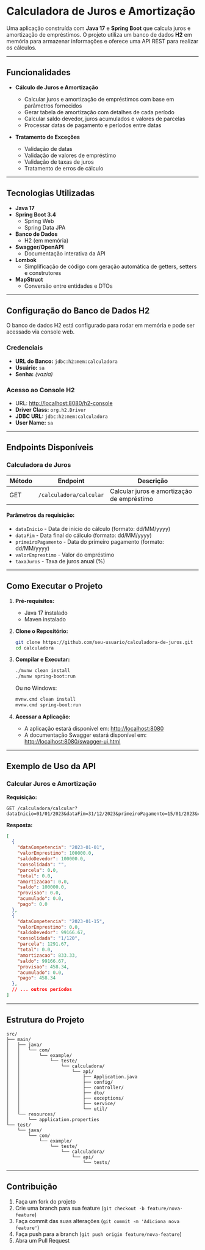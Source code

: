 # **Calculadora de Juros e Amortização**

Uma aplicação construída com **Java 17** e **Spring Boot** que calcula juros e amortização de empréstimos. O projeto utiliza um banco de dados **H2** em memória para armazenar informações e oferece uma API REST para realizar os cálculos.

---

## **Funcionalidades**

- **Cálculo de Juros e Amortização**
  - Calcular juros e amortização de empréstimos com base em parâmetros fornecidos
  - Gerar tabela de amortização com detalhes de cada período
  - Calcular saldo devedor, juros acumulados e valores de parcelas
  - Processar datas de pagamento e períodos entre datas

- **Tratamento de Exceções**
  - Validação de datas
  - Validação de valores de empréstimo
  - Validação de taxas de juros
  - Tratamento de erros de cálculo

---

## **Tecnologias Utilizadas**

- **Java 17**
- **Spring Boot 3.4**
  - Spring Web
  - Spring Data JPA
- **Banco de Dados**
  - H2 (em memória)
- **Swagger/OpenAPI**
  - Documentação interativa da API
- **Lombok**
  - Simplificação de código com geração automática de getters, setters e construtores
- **MapStruct**
  - Conversão entre entidades e DTOs

---

## **Configuração do Banco de Dados H2**

O banco de dados H2 está configurado para rodar em memória e pode ser acessado via console web.

### **Credenciais**
- **URL do Banco:** `jdbc:h2:mem:calculadora`
- **Usuário:** `sa`
- **Senha:** *(vazia)*

### **Acesso ao Console H2**
- URL: [http://localhost:8080/h2-console](http://localhost:8080/h2-console)
- **Driver Class:** `org.h2.Driver`
- **JDBC URL:** `jdbc:h2:mem:calculadora`
- **User Name:** `sa`

---

## **Endpoints Disponíveis**

### **Calculadora de Juros**

| Método | Endpoint                | Descrição                          |
|--------|--------------------------|------------------------------------|
| GET    | `/calculadora/calcular` | Calcular juros e amortização de empréstimo |

#### Parâmetros da requisição:
- `dataInicio` - Data de início do cálculo (formato: dd/MM/yyyy)
- `dataFim` - Data final do cálculo (formato: dd/MM/yyyy)
- `primeiroPagamento` - Data do primeiro pagamento (formato: dd/MM/yyyy)
- `valorEmprestimo` - Valor do empréstimo
- `taxaJuros` - Taxa de juros anual (%)

---

## **Como Executar o Projeto**

1. **Pré-requisitos:**
   - Java 17 instalado
   - Maven instalado

2. **Clone o Repositório:**
   ```bash
   git clone https://github.com/seu-usuario/calculadora-de-juros.git
   cd calculadora
   ```

3. **Compilar e Executar:**
   ```bash
   ./mvnw clean install
   ./mvnw spring-boot:run
   ```

   Ou no Windows:
   ```bash
   mvnw.cmd clean install
   mvnw.cmd spring-boot:run
   ```

4. **Acessar a Aplicação:**
   - A aplicação estará disponível em: [http://localhost:8080](http://localhost:8080)
   - A documentação Swagger estará disponível em: [http://localhost:8080/swagger-ui.html](http://localhost:8080/swagger-ui.html)

---

## **Exemplo de Uso da API**

### Calcular Juros e Amortização

**Requisição:**
```
GET /calculadora/calcular?dataInicio=01/01/2023&dataFim=31/12/2023&primeiroPagamento=15/01/2023&valorEmprestimo=100000&taxaJuros=5.5
```

**Resposta:**
```json
[
  {
    "dataCompetencia": "2023-01-01",
    "valorEmprestimo": 100000.0,
    "saldoDevedor": 100000.0,
    "consolidada": "",
    "parcela": 0.0,
    "total": 0.0,
    "amortizacao": 0.0,
    "saldo": 100000.0,
    "provisao": 0.0,
    "acumulado": 0.0,
    "pago": 0.0
  },
  {
    "dataCompetencia": "2023-01-15",
    "valorEmprestimo": 0.0,
    "saldoDevedor": 99166.67,
    "consolidada": "1/120",
    "parcela": 1291.67,
    "total": 0.0,
    "amortizacao": 833.33,
    "saldo": 99166.67,
    "provisao": 458.34,
    "acumulado": 0.0,
    "pago": 458.34
  },
  // ... outros períodos
]
```

---

## **Estrutura do Projeto**

```
src/
├── main/
│   ├── java/
│   │   └── com/
│   │       └── example/
│   │           └── teste/
│   │               └── calculadora/
│   │                   └── api/
│   │                       ├── Application.java
│   │                       ├── config/
│   │                       ├── controller/
│   │                       ├── dto/
│   │                       ├── exceptions/
│   │                       ├── service/
│   │                       └── util/
│   └── resources/
│       └── application.properties
└── test/
    └── java/
        └── com/
            └── example/
                └── teste/
                    └── calculadora/
                        └── api/
                            └── tests/
```

---

## **Contribuição**

1. Faça um fork do projeto
2. Crie uma branch para sua feature (`git checkout -b feature/nova-feature`)
3. Faça commit das suas alterações (`git commit -m 'Adiciona nova feature'`)
4. Faça push para a branch (`git push origin feature/nova-feature`)
5. Abra um Pull Request

